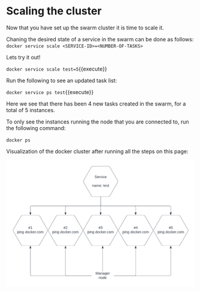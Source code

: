 # Scaling the cluster

Now that you have set up the swarm cluster it is time to scale it.

Chaning the desired state of a service in the swarm can be done as follows:
`docker service scale <SERVICE-ID>=<NUMBER-OF-TASKS>`

Lets try it out!

`docker service scale test=5`{{execute}}

Run the following to see an updated task list:

`docker service ps test`{{execute}}

Here we see that there has been 4 new tasks created in the swarm, for a total of 5 instances.

To only see the instances running the node that you are connected to, run the following command:

`docker ps`

Visualization of the docker cluster after running all the steps on this page:

![DockerVsVM](./assets/DockerSwarmFiveReplicas.png)
